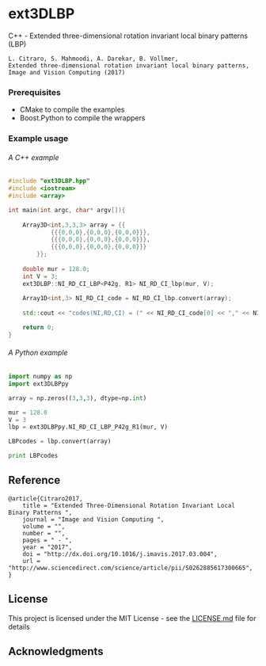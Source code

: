 # ext3DLBP

C++ - Extended three-dimensional rotation invariant local binary patterns (LBP)

```
L. Citraro, S. Mahmoodi, A. Darekar, B. Vollmer,
Extended three-dimensional rotation invariant local binary patterns, 
Image and Vision Computing (2017)
```

### Prerequisites

- CMake to compile the examples
- Boost.Python to compile the wrappers

### Example usage

###### A C++ example
```C++
#include "ext3DLBP.hpp"
#include <iostream>
#include <array>

int main(int argc, char* argv[]){
    
    Array3D<int,3,3,3> array = {{
            {{{0,0,0},{0,0,0},{0,0,0}}},
            {{{0,0,0},{0,0,0},{0,0,0}}},
            {{{0,0,0},{0,0,0},{0,0,0}}}
        }};
    
    double mur = 128.0;
    int V = 3;
    ext3DLBP::NI_RD_CI_LBP<P42g, R1> NI_RD_CI_lbp(mur, V);
    
    Array1D<int,3> NI_RD_CI_code = NI_RD_CI_lbp.convert(array);
    
    std::cout << "codes(NI,RD,CI) = (" << NI_RD_CI_code[0] << "," << NI_RD_CI_code[1] << "," << NI_RD_CI_code[2] << ")\n";

    return 0;
}
```
###### A Python example
```Python
import numpy as np
import ext3DLBPpy

array = np.zeros((3,3,3), dtype=np.int)

mur = 128.0
V = 3
lbp = ext3DLBPpy.NI_RD_CI_LBP_P42g_R1(mur, V)

LBPcodes = lbp.convert(array)

print LBPcodes
```

## Reference

```
@article{Citraro2017,
	title = "Extended Three-Dimensional Rotation Invariant Local Binary Patterns ",
	journal = "Image and Vision Computing ",
	volume = "",
	number = "",
	pages = " - ",
	year = "2017",
	doi = "http://dx.doi.org/10.1016/j.imavis.2017.03.004",
	url = "http://www.sciencedirect.com/science/article/pii/S0262885617300665",
}
```

## License

This project is licensed under the MIT License - see the [LICENSE.md](LICENSE.md) file for details

## Acknowledgments

